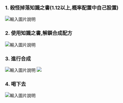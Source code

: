 ### 1. 殺怪掉落知識之書(1.12以上,概率配置中自己設置)
![輸入圖片說明](https://images.gitee.com/uploads/images/2021/0106/164800_e7db3dea_1604115.png "1.png")
### 2. 使用知識之書,解鎖合成配方
![輸入圖片說明](https://images.gitee.com/uploads/images/2021/0106/164809_4c11f54c_1604115.png "2.png")
### 3. 進行合成
![輸入圖片說明](https://images.gitee.com/uploads/images/2021/0106/164818_6b5f6368_1604115.png "3.png")
![](https://www.showdoc.com.cn/server/api/attachment/visitfile/sign/69db2e88fb2deb9520514cded5b57ea0?showdoc=.jpg)
### 4. 喝下去
![輸入圖片說明](https://images.gitee.com/uploads/images/2021/0106/164824_438f4e73_1604115.png "4.png")